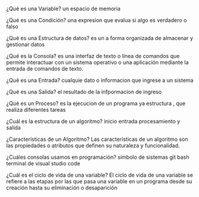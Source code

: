 ¿Qué es una Variable?
un espacio de memoria

¿Qué es una Condición?
una expresion que evalua si algo es verdadero o falso

¿Qué es una Estructura de datos?
es un a forma organizada de almacenar y gestionar datos

¿Qué es la Consola?
es una interfaz de texto o línea de comandos que permite interactuar con un sistema operativo o una aplicación mediante la entrada de comandos de texto.


¿Qué es una Entrada?
cualquie dato o informacion que ingrese a un sistema


¿Qué es una Salida?
el resultado de la infpormacion de ingreso


¿Qué es un Proceso?
es la ejecucion de un programa ya estructura , que realiza diferentes tareas

¿Cuál es la estructura de un algoritmo?
inicio entrada procesamiento y salida


¿Características de un Algoritmo?
Las características de un algoritmo son las propiedades o atributos que definen su naturaleza y funcionalidad.


¿Cuáles consolas usamos en programación?
simbolo de sistemas
git bash
terminal de visual studio code


¿Cuál es el ciclo de vida de una variable?
El ciclo de vida de una variable se refiere a las etapas por las que pasa una variable en un programa desde su creación hasta su eliminación o desaparición